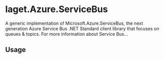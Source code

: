# laget.Azure.ServiceBus
A generic implementation of Microsoft.Azure.ServiceBus, the next generation Azure Service Bus .NET Standard client library that focuses on queues & topics. For more information about Service Bus...

## Usage
```c#
```
